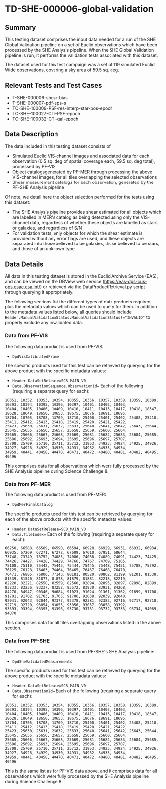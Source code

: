# TD-SHE-000006-global-validation

## Summary

This testing dataset comprises the input data needed for a run of the SHE Global Validation pipeline on a set of Euclid observations which have been processed by the SHE Analysis pipeline. When the SHE Global Validation pipeline is run, it performs the validation tests associated with this dataset.

The dataset used for this test campaign was a set of 119 simulated Euclid Wide observations, covering a sky area of 59.5 sq. deg.

## Relevant Tests and Test Cases

* T-SHE-000006-shear-bias
* T-SHE-000007-pdf-eps-s
* TC-SHE-100009-PSF-res-interp-star-pos-epoch
* TC-SHE-100027-CTI-PSF-epoch
* TC-SHE-100032-CTI-gal-epoch

## Data Description

The data included in this testing dataset consists of:
* Simulated Euclid VIS-channel images and associated data for each observation (0.5 sq. deg of spatial coverage each, 59.5 sq. deg total), processed by PF-VIS
* Object catalogsgenerated by PF-MER through processing the above VIS-channel images, for all tiles overlapping the selected observations
* Shear measurement catalogs for each observation, generated by the PF-SHE Analysis pipeline

Of note, we detail here the object selection performed for the tests using this dataset:
* The SHE Analysis pipeline provides shear estimated for all objects which are labelled in MER's catalog as being detected using only the VIS-channel data, regardless of whether these objects are labelled as stars or galaxies, and regardless of S/N
* For validation tests, only objects for which the shear estimate is provided without any error flags are used, and these objects are separated into those believed to be galaxies, those believed to be stars, and those of an unknown type

## Data Details

All data in this testing dataset is stored in the Euclid Archive Service (EAS), and can be viewed on the DBView web service (https://eas-dps-cus-ops.esac.esa.int/) or retrieved via the DataProductRetrieval.py script through querying it appropriately.

The following sections list the different types of data products required, plus the metadata values which can be used to query for them. In addition to the metadata values listed below, all queries should include ``Header.ManualValidationStatus.ManualValidationStatus!="INVALID"`` to properly exclude any invalidated data.

### Data from PF-VIS

The following data product is used from PF-VIS:

* `DpdVisCalibratedFrame`

The specific products used for this test can be retrieved by querying for the above product with the specific metadata values:

* `Header.DataSetRelease=SC8_MAIN_V0`
* `Data.ObservationSequence.ObservationId=` Each of the following (requiring a separate query for each):

```
10351, 10352, 10353, 10354, 10355, 10356, 10357, 10358, 10359, 10389, 10393, 10394, 10395, 10396, 10397, 10401, 10402, 10403,
10404, 10405, 10406, 10409, 10410, 10411, 10413, 10417, 10418, 18347, 18628, 18649, 18650, 18653, 18675, 18676, 18691, 18695,
18704, 18705, 18708, 18709, 18710, 25400, 25401, 25402, 25408, 25410, 25411, 25412, 25413, 25418, 25419, 25420, 25421, 25422,
25423, 25630, 25631, 25632, 25633, 25640, 25641, 25642, 25643, 25644, 25645, 25655, 25656, 25657, 25658, 25659, 25660, 25664,
25665, 25666, 25667, 25668, 25669, 25681, 25682, 25683, 25684, 25685, 25686, 25692, 25693, 25694, 25695, 25696, 25697, 25707,
25708, 25709, 25710, 25711, 25712, 31953, 34923, 34924, 34925, 34926, 34927, 34928, 34929, 34930, 34931, 34932, 34933, 34934,
34959, 40441, 40458, 40470, 40471, 40472, 40480, 40481, 40482, 40495, 40496
```

This comprises data for all observations which were fully processed by the SHE Analysis pipeline during Science Challenge 8.


### Data from PF-MER

The following data product is used from PF-MER:

* `DpdMerFinalCatalog`

The specific products used for this test can be retrieved by querying for each of the above products with the specific metadata values:

* `Header.DataSetRelease=SC8_MAIN_V0`
* `Data.TileIndex=` Each of the following (requiring a separate query for each):

```
66250, 66588, 66589, 66590, 66594, 66928, 66929, 66931, 66932, 66934, 66935, 67269, 67271, 67272, 67609, 67610, 67951, 68644,
73748, 73749, 73752, 74085, 74086, 74088, 74089, 74091, 74423, 74425, 74426, 74427, 74428, 74429, 74766, 74767, 74769, 75105,
75108, 75110, 75442, 75443, 75444, 75445, 75448, 75451, 75788, 75792, 76125, 76128, 76463, 76464, 76465, 76467, 76468, 76470,
76471, 76805, 76806, 77143, 80181, 80520, 80862, 81199, 81201, 81538, 81539, 81540, 81877, 81878, 81879, 81881, 82218, 82219,
82220, 82221, 82558, 82559, 82560, 82894, 82895, 82897, 82898, 82899, 83233, 83236, 83237, 83252, 83572, 83930, 83931, 84268,
84270, 84947, 90346, 90684, 91023, 91024, 91361, 91362, 91699, 91700, 91701, 91702, 91703, 91705, 91706, 92038, 92039, 92040,
92041, 92043, 92044, 92377, 92378, 92381, 92382, 92716, 92717, 92718, 92719, 92720, 93054, 93055, 93056, 93057, 93058, 93392,
93393, 93394, 93395, 93396, 93730, 93731, 93732, 93733, 93734, 94069, 94070
```

This comprises data for all tiles overlapping observations listed in the above section.

### Data from PF-SHE

The following data product is used from PF-SHE's SHE Analysis pipeline:

* `DpdSheValidatedMeasurements`

The specific products used for this test can be retrieved by querying for the above product with the specific metadata values:

* `Header.DataSetRelease=SC8_MAIN_V0`
* `Data.ObservationId=` Each of the following (requiring a separate query for each):

```
10351, 10352, 10353, 10354, 10355, 10356, 10357, 10358, 10359, 10389, 10393, 10394, 10395, 10396, 10397, 10401, 10402, 10403,
10404, 10405, 10406, 10409, 10410, 10411, 10413, 10417, 10418, 18347, 18628, 18649, 18650, 18653, 18675, 18676, 18691, 18695,
18704, 18705, 18708, 18709, 18710, 25400, 25401, 25402, 25408, 25410, 25411, 25412, 25413, 25418, 25419, 25420, 25421, 25422,
25423, 25630, 25631, 25632, 25633, 25640, 25641, 25642, 25643, 25644, 25645, 25655, 25656, 25657, 25658, 25659, 25660, 25664,
25665, 25666, 25667, 25668, 25669, 25681, 25682, 25683, 25684, 25685, 25686, 25692, 25693, 25694, 25695, 25696, 25697, 25707,
25708, 25709, 25710, 25711, 25712, 31953, 34923, 34924, 34925, 34926, 34927, 34928, 34929, 34930, 34931, 34932, 34933, 34934,
34959, 40441, 40458, 40470, 40471, 40472, 40480, 40481, 40482, 40495, 40496
```

This is the same list as for PF-VIS data above, and it comprises data for all observations which were fully processed by the SHE Analysis pipeline during Science Challenge 8.
